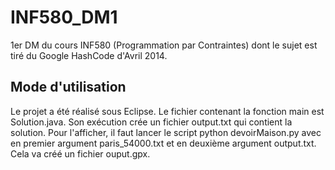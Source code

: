 # INF580_DM1
1er DM du cours INF580 (Programmation par Contraintes) dont le sujet est tiré du Google HashCode d'Avril 2014.

## Mode d'utilisation

Le projet a été réalisé sous Eclipse.
Le fichier contenant la fonction main est Solution.java. Son exécution crée un fichier output.txt qui contient la solution. Pour l'afficher, il faut lancer le script python devoirMaison.py avec en premier argument paris_54000.txt et en deuxième argument output.txt. Cela va créé un fichier ouput.gpx.
